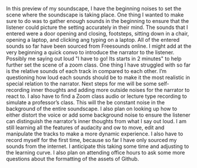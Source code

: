In this preview of my soundscape, I have the beginning noises to set the scene where the soundscape is taking place. One thing I wanted to make sure to do was to gather enough sounds in the beginning to ensure that the listener could picture the setting accurately in their mind. The sounds that I entered were a door opening and closing, footsteps, sitting down in a chair, opening a laptop, and clicking ang typing on a laptop. All of the entered sounds so far have been sourced from Freesounds online. I might add at the very beginning a quick convo to introduce the narrator to the listener. Possibly me saying out loud "I have to go! Its starts in 2 minutes" to help further set the scene of a zoom class. One thing I have struggled with so far is the relative sounds of each track in compared to each other. I’m questioning how loud each sounds should be to make it the most realistic in special relation to the narrator. Next steps for me will be some self-recording inner thoughts and adding more outside noises for the narrator to react to. I also have to find a Zoom class audio or lecture type recording to simulate a professor’s class. This will the be constant noise in the background of the entire soundscape. I also plan on looking up how to either distort the voice or add some background noise to ensure the listener can distinguish the narrator’s inner thoughts from what I say out loud. I am still learning all the features of audacity and ow to move, edit and manipulate the tracks to make a more dynamic experience. I also have to record myself for the first time, because so far I have only sourced my sounds from the internet. I anticipate this taking some time and adjusting to the learning curve. I also plan on attending office hours to ask some more questions about the formatting of the assets of Github.
